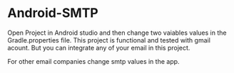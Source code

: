 # Android-SMTP

Open Project in Android studio and then change two vaiables values in the Gradle.properties file. This project is functional and tested with gmail acount. But you can integrate any of your email in this project. 

For other email companies change smtp values in the app. 
